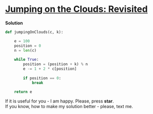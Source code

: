 # [Jumping on the Clouds: Revisited](https://www.hackerrank.com/challenges/jumping-on-the-clouds-revisited/problem)

**Solution**
<br>
```python
def jumpingOnClouds(c, k):

    e = 100    
    position = 0
    n = len(c)
    
    while True:
        position = (position + k) % n
        e -= 1 + 2 * c[position]
        
        if position == 0:
            break

    return e
```

If it is useful for you - I am happy. Please, press **star**.
<br>
If you know, how to make my solution better - please, text me.
